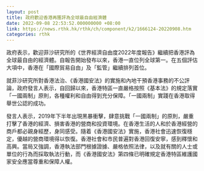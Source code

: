 ```yaml
---
layout: post
title: 政府歡迎香港再獲評為全球最自由經濟體
date: 2022-09-08 22:53:52.000000000 +08:00
link: https://news.rthk.hk/rthk/ch/component/k2/1666124-20220908.htm
categories: rthk
---
```


政府表示，歡迎菲沙研究所的《世界經濟自由度2022年度報告》繼續把香港評為全球最自由的經濟體。自報告開始發布以來，香港一直位列全球第一。在五個評估大項中，香港在「國際貿易自由」及「監管」繼續排列首位。

就菲沙研究所對香港法治、《香港國安法》的實施和內地干預香港事務的不公評論，政府發言人表示，自回歸以來，香港特區一直嚴格按照《基本法》的規定落實「一國兩制」原則，各種權利和自由得到充分保障。「一國兩制」實踐在香港取得舉世公認的成功。

發言人表示，2019年下半年出現黑暴衝擊，肆意挑戰「一國兩制」的原則，嚴重打擊了香港的經濟、損害香港的營商和投資環境。在香港生活的人和於香港經營的商戶都必親身經歷，身同感受。隨着《香港國安法》實施，香港社會迅速恢復穩定，優越的營商環境得以恢復。香港社會和市民普遍對香港回復安寧，感到釋懷和高興。當局又強調，香港執法部門根據證據、嚴格依照法律，以及就有關的人士或單位的行為而採取執法行動，而《香港國安法》第四條已明確規定香港特區維護國家安全應當尊重和保障人權。
